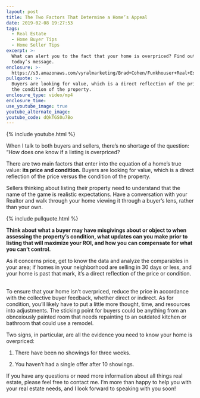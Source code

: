 ```yaml
---
layout: post
title: The Two Factors That Determine a Home’s Appeal
date: 2019-02-08 19:27:53
tags:
  - Real Estate
  - Home Buyer Tips
  - Home Seller Tips
excerpt: >-
  What can alert you to the fact that your home is overpriced? Find out in
  today’s message.
enclosure: >-
  https://s3.amazonaws.com/vyralmarketing/Brad+Cohen/Funkhouser+Real+Estate+Group-+How+to+Tell+When+a+Listing+Is+Overpriced.mp4
pullquote: >-
  Buyers are looking for value, which is a direct reflection of the price versus
  the condition of the property.
enclosure_type: video/mp4
enclosure_time:
use_youtube_image: true
youtube_alternate_image:
youtube_code: dQkTGS0u7Bo
---
```


{% include youtube.html %}

When I talk to both buyers and sellers, there’s no shortage of the question: “How does one know if a listing is overpriced?

There are two main factors that enter into the equation of a home’s true value: **its price and condition.** Buyers are looking for value, which is a direct reflection of the price versus the condition of the property.

Sellers thinking about listing their property need to understand that the name of the game is realistic expectations. Have a conversation with your Realtor and walk through your home viewing it through a buyer’s lens, rather than your own.

{% include pullquote.html %}

**Think about what a buyer may have misgivings about or object to when assessing the property’s condition, what updates can you make prior to listing that will maximize your ROI, and how you can compensate for what you can’t control.**

As it concerns price, get to know the data and analyze the comparables in your area; if homes in your neighborhood are selling in 30 days or less, and your home is past that mark, it’s a direct reflection of the price or condition. &nbsp;&nbsp;&nbsp;

To ensure that your home isn’t overpriced, reduce the price in accordance with the collective buyer feedback, whether direct or indirect. As for condition, you’ll likely have to put a little more thought, time, and resources into adjustments. The sticking point for buyers could be anything from an obnoxiously painted room that needs repainting to an outdated kitchen or bathroom that could use a remodel.

Two signs, in particular, are all the evidence you need to know your home is overpriced:

1. There have been no showings for three weeks.

2. You haven’t had a single offer after 10 showings.

If you have any questions or need more information about all things real estate, please feel free to contact me. I’m more than happy to help you with your real estate needs, and I look forward to speaking with you soon! &nbsp;